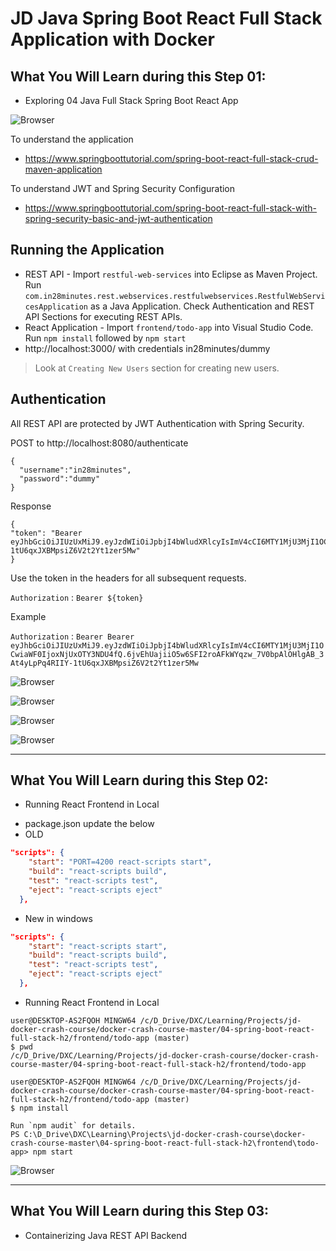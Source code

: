 # JD Java Spring Boot React Full Stack Application with Docker

## What You Will Learn during this Step 01:
- Exploring 04 Java Full Stack Spring Boot React App

![Browser](Images/react_00_architecture.png)

To understand the application
- https://www.springboottutorial.com/spring-boot-react-full-stack-crud-maven-application

To understand JWT and Spring Security Configuration
- https://www.springboottutorial.com/spring-boot-react-full-stack-with-spring-security-basic-and-jwt-authentication


## Running the Application

- REST API - Import `restful-web-services` into Eclipse as Maven Project. Run `com.in28minutes.rest.webservices.restfulwebservices.RestfulWebServicesApplication` as a Java Application. Check Authentication and REST API Sections for executing REST APIs.
- React Application - Import `frontend/todo-app` into Visual Studio Code. Run `npm install` followed by `npm start`
- http://localhost:3000/ with credentials in28minutes/dummy

> Look at  `Creating New Users` section for creating new users.

## Authentication

All REST API are protected by JWT Authentication with Spring Security. 

POST to http://localhost:8080/authenticate

```
{
  "username":"in28minutes",
  "password":"dummy"
}
```

Response
```
{
"token": "Bearer eyJhbGciOiJIUzUxMiJ9.eyJzdWIiOiJpbjI4bWludXRlcyIsImV4cCI6MTY1MjU3MjI1OCwiaWF0IjoxNjUxOTY3NDU4fQ.6jvEhUajiiO5w6SFI2roAFkWYqzw_7V0bpAlOHlgAB_3At4yLpPq4RIIY-1tU6qxJXBMpsiZ6V2t2Yt1zer5Mw"
}
```

Use the token in the headers for all subsequent requests.

`Authorization` : `Bearer ${token}`

Example 

`Authorization` : `Bearer Bearer eyJhbGciOiJIUzUxMiJ9.eyJzdWIiOiJpbjI4bWludXRlcyIsImV4cCI6MTY1MjU3MjI1OCwiaWF0IjoxNjUxOTY3NDU4fQ.6jvEhUajiiO5w6SFI2roAFkWYqzw_7V0bpAlOHlgAB_3At4yLpPq4RIIY-1tU6qxJXBMpsiZ6V2t2Yt1zer5Mw`



![Browser](Images/Screenshot_25.png)

![Browser](Images/Screenshot_26.png)

![Browser](Images/Screenshot_27.png)

![Browser](Images/Screenshot_28.png)

---
## What You Will Learn during this Step 02:
- Running React Frontend in Local
* package.json update the below 
* OLD
```json
"scripts": {
    "start": "PORT=4200 react-scripts start",
    "build": "react-scripts build",
    "test": "react-scripts test",
    "eject": "react-scripts eject"
  },
```
* New in windows

```json
"scripts": {
    "start": "react-scripts start",
    "build": "react-scripts build",
    "test": "react-scripts test",
    "eject": "react-scripts eject"
  },
```

- Running React Frontend in Local

```
user@DESKTOP-AS2FQOH MINGW64 /c/D_Drive/DXC/Learning/Projects/jd-docker-crash-course/docker-crash-course-master/04-spring-boot-react-full-stack-h2/frontend/todo-app (master)
$ pwd
/c/D_Drive/DXC/Learning/Projects/jd-docker-crash-course/docker-crash-course-master/04-spring-boot-react-full-stack-h2/frontend/todo-app

user@DESKTOP-AS2FQOH MINGW64 /c/D_Drive/DXC/Learning/Projects/jd-docker-crash-course/docker-crash-course-master/04-spring-boot-react-full-stack-h2/frontend/todo-app (master)
$ npm install

Run `npm audit` for details.
PS C:\D_Drive\DXC\Learning\Projects\jd-docker-crash-course\docker-crash-course-master\04-spring-boot-react-full-stack-h2\frontend\todo-app> npm start

```

![Browser](Images/Screenshot_29.png)

---
## What You Will Learn during this Step 03:
- Containerizing Java REST API Backend
